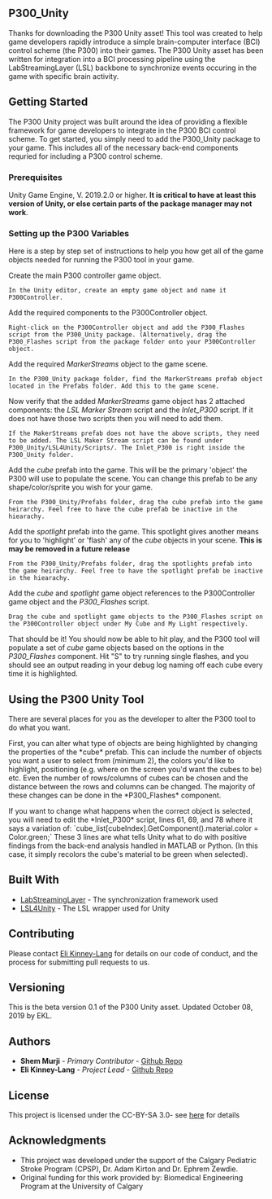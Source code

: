 ## P300_Unity

Thanks for downloading the P300 Unity asset! This tool was created to help game developers rapidly introduce a simple brain-computer interface (BCI) control scheme (the P300) into their games. The P300 Unity asset has been written for integration into a BCI processing pipeline using the LabStreamingLayer (LSL) backbone to synchronize events occuring in the game with specific brain activity.
 
## Getting Started

The P300 Unity project was built around the idea of providing a flexible framework for game developers to integrate in the P300 BCI control scheme. To get started, you simply need to add the P300_Unity package to your game. This includes all of the necessary back-end components requried for including a P300 control scheme.

### Prerequisites

Unity Game Engine, V. 2019.2.0 or higher. **It is critical to have at least this version of Unity, or else certain parts of the package manager may not work**.

### Setting up the P300 Variables

Here is a step by step set of instructions to help you how get all of the game objects needed for running the P300 tool in your game.

Create the main P300 controller game object.

```
In the Unity editor, create an empty game object and name it P300Controller.
```

Add the required components to the P300Controller object.

```
Right-click on the P300Controller object and add the P300_Flashes script from the P300_Unity package. (Alternatively, drag the P300_Flashes script from the package folder onto your P300Controller object. 
```

Add the required *MarkerStreams* object to the game scene.
```
In the P300_Unity package folder, find the MarkerStreams prefab object located in the Prefabs folder. Add this to the game scene. 
```

Now verify that the added *MarkerStreams* game object has 2 attached components: the *LSL Marker Stream* script and the *Inlet_P300* script. If it does not have those two scripts then you will need to add them.

```
If the MakerStreams prefab does not have the above scripts, they need to be added. The LSL Maker Stream script can be found under P300_Unity/LSL4Unity/Scripts/. The Inlet_P300 is right inside the P300_Unity folder.
```

Add the *cube* prefab into the game. This will be the primary 'object' the P300 will use to populate the scene. You can change this prefab to be any shape/color/sprite you wish for your game.

```
From the P300_Unity/Prefabs folder, drag the cube prefab into the game heirarchy. Feel free to have the cube prefab be inactive in the hiearachy.
```

Add the *spotlight* prefab into the game. This spotlight gives another means for you to 'highlight' or 'flash' any of the *cube* objects in your scene. **This is may be removed in a future release**

```
From the P300_Unity/Prefabs folder, drag the spotlights prefab into the game heirarchy. Feel free to have the spotlight prefab be inactive in the hiearachy.
```

Add the *cube* and *spotlight* game object references to the P300Controller game object and the *P300_Flashes* script.

```
Drag the cube and spotlight game objects to the P300_Flashes script on the P300Controller object under My Cube and My Light respectively.
```

That should be it! You should now be able to hit play, and the P300 tool will populate a set of *cube* game objects based on the options in the *P300_Flashes* component. Hit "S" to try running single flashes, and you should see an output reading in your debug log naming off each cube every time it is highlighted.

## Using the P300 Unity Tool

There are several places for you as the developer to alter the P300 tool to do what you want. 

<p>First, you can alter what type of objects are being highlighted by changing the properties of the *cube* prefab. 
This can include the number of objects you want a user to select from (minimum 2), 
the colors you'd like to highlight, positioning (e.g. where on the screen you'd want the cubes to be) etc. 
Even the number of rows/columns of cubes can be chosen and the distance between the rows and columns can be changed.
The majority of these changes can be done in the *P300_Flashes* component.</p>

<p>If you want to change what happens when the correct object is selected, you will need to edit the *Inlet_P300* script, lines 61, 69, and 78 where it says a variation of:
`cube_list[cubeIndex].GetComponent<Renderer>().material.color = Color.green;`
These 3 lines are what tells Unity what to do with positive findings from the back-end analysis handled in MATLAB or Python. 
(In this case, it simply recolors the cube's material to be green when selected).</p>
 
## Built With

* [LabStreamingLayer](https://github.com/sccn/labstreaminglayer) - The synchronization framework used
* [LSL4Unity](https://github.com/xfleckx/LSL4Unity) - The LSL wrapper used for Unity

## Contributing

Please contact [Eli Kinney-Lang](https://github.com/ekinney-lang) for details on our code of conduct, and the process for submitting pull requests to us.

## Versioning

This is the beta version 0.1 of the P300 Unity asset. Updated October 08, 2019 by EKL.

## Authors

* **Shem Murji** - *Primary Contributor* - [Github Repo](https://github.com/shemmurji/shemmurji.github.io)
* **Eli Kinney-Lang** - *Project Lead* - [Github Repo](https://github.com/ekinney-lang)

## License

This project is licensed under the CC-BY-SA 3.0- see [here](https://creativecommons.org/licenses/by-sa/3.0/) for details

## Acknowledgments

* This project was developed under the support of the Calgary Pediatric Stroke Program (CPSP), Dr. Adam Kirton and Dr. Ephrem Zewdie.
* Original funding for this work provided by: Biomedical Engineering Program at the University of Calgary

